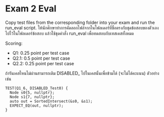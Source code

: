 # Exam 2 Eval
Copy test files from the corresponding folder into your exam and run the run_eval script.
ให้นักศึกษาทำการคัดลอกไฟล์จากในโฟลเดอร์ที่ชื่อตรงกับชุดข้อสอบของตัวเองไปไว้ในโฟลเดอร์ข้อสอบ แล้วใช้ชุดคำสั่ง run_eval เพื่อทดสอบกับเทสเคสทั้งหมด

Scoring:
- Q1: 0.25 point per test case
- Q2.1: 0.5 point per test case
- Q2.2: 0.25 point per test case

ถ้ารันเคสไหนไม่ผ่านสามารถเติม DISABLED_ ไปในเคสนั้นเพื่อข้ามได้ (จะไม่ได้คะแนน)
ตัวอย่างเช่น
```
TEST(Q1_6, DISABLED_Test0) {
  Node s0{5, nullptr};
  Node s1{7, nullptr};
  auto out = SortedIntersect(&s0, &s1);
  EXPECT_EQ(out, nullptr);
}
```
